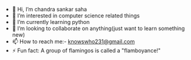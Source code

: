 - 👋 Hi, I’m chandra sankar saha
- 👀 I’m interested in computer science related things
- 🌱 I’m currently learning python
- 💞️ I’m looking to collaborate on anything(just want to learn something new)
- 📫 How to reach me:- knowswho231@gmail.com
- ⚡ Fun fact: A group of flamingos is called a "flamboyance!"

<!---
1234itachi/1234itachi is a ✨ special ✨ repository because its `README.md` (this file) appears on your GitHub profile.
You can click the Preview link to take a look at your changes.
--->
